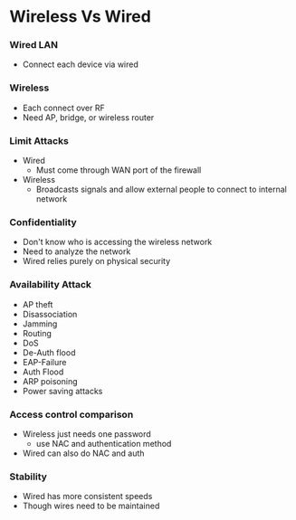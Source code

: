 
# Wireless Vs Wired

### Wired LAN 
- Connect each device via wired 

### Wireless
- Each connect over RF
- Need AP, bridge, or wireless router 

### Limit Attacks
- Wired 
    - Must come through WAN port of the firewall
- Wireless
    - Broadcasts signals and allow external people to connect to internal network

### Confidentiality
- Don't know who is accessing the wireless network 
- Need to analyze the network
- Wired relies purely on physical security 

### Availability Attack
- AP theft
- Disassociation
- Jamming
- Routing
- DoS
- De-Auth flood
- EAP-Failure
- Auth Flood
- ARP poisoning
- Power saving attacks


### Access control comparison
- Wireless just needs one password
    - use NAC and authentication method
- Wired can also do NAC and auth


### Stability
- Wired has more consistent speeds
- Though wires need to be maintained


